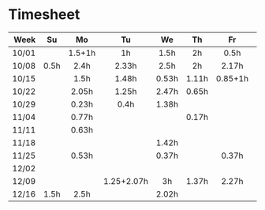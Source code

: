# Timesheet



|  Week |  Su  |   Mo   |  Tu   |  We   |  Th   |   Fr    |  Sa  | Total |
| ----: | :--: | :----: | :---: | :---: | :---: | :-----: | :--: | :---: |
| 10/01 |      | 1.5+1h |  1h   | 1.5h  |  2h   |  0.5h   |  1h  | 19.25 |
| 10/08 | 0.5h |  2.4h  | 2.33h | 2.5h  |  2h   |  2.17h  |      | 29.73 |
| 10/15 |      |  1.5h  | 1.48h | 0.53h | 1.11h | 0.85+1h |      | 14.65 |
| 10/22 |      |  2.05h  | 1.25h | 2.47h | 0.65h |  | 2.1h | 21.27 |
| 10/29 |      |  0.23h  | 0.4h | 1.38h | |  |  | 5.02 |
| 11/04 |      |  0.77h  |      |       | 0.17h |  |  | 2.35 |
| 11/11 |      |  0.63h  |      |       | |  |  | 1.57 |
| 11/18 |      |   |      | 1.42h | |  |  | 3.55 |
| 11/25 |      |  0.53h |      | 0.37h | | 0.37h |  | 3.15 |
| 12/02 |      |  |      | | | | 1.35h | 3.38 |
| 12/09 |      |  | 1.25+2.07h | 3h | 1.37h | 2.27h |  | 23.03 |
| 12/16 | 1.5h | 2.5h | | 2.02h | | | | |



